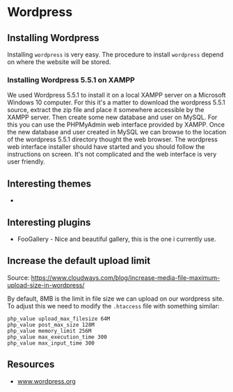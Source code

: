 # Wordpress

## Installing Wordpress

Installing `wordpress` is very easy. The procedure to install `wordpress` depend on where the website will be stored.

### Installing Wordpress 5.5.1 on XAMPP

We used Wordpress 5.5.1 to install it on a local XAMPP server on a Microsoft Windows 10 computer. 
For this it's a matter to download the wordpress 5.5.1 source, extract the zip file and place it somewhere accessible by the XAMPP server. Then create some new database and user on MySQL. For this you can use the PHPMyAdmin web interface provided by XAMPP. Once the new database and user created in MySQL we can browse to the location of the wordpress 5.5.1 directory thought the web browser. The wordpress web interface installer should have started and you should follow the instructions on screen. It's not complicated and the web interface is very user friendly.

## Interesting themes

*

## Interesting plugins

* FooGallery - Nice and beautiful gallery, this is the one i currently use.

## Increase the default upload limit

Source: https://www.cloudways.com/blog/increase-media-file-maximum-upload-size-in-wordpress/

By default, 8MB is the limit in file size we can upload on our wordpress site. To adjust this we need to modify the `.htaccess` file with something similar:

    php_value upload_max_filesize 64M
    php_value post_max_size 128M
    php_value memory_limit 256M
    php_value max_execution_time 300
    php_value max_input_time 300


## Resources

* www.wordpress.org
